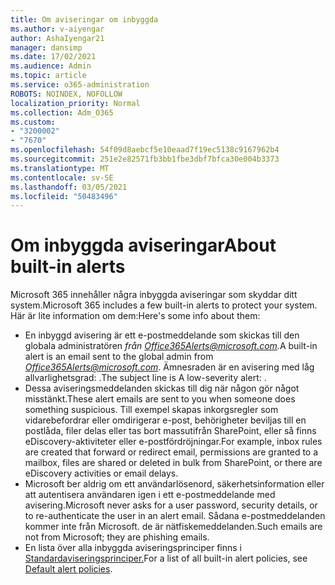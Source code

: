 ```yaml
---
title: Om aviseringar om inbyggda
ms.author: v-aiyengar
author: AshaIyengar21
manager: dansimp
ms.date: 17/02/2021
ms.audience: Admin
ms.topic: article
ms.service: o365-administration
ROBOTS: NOINDEX, NOFOLLOW
localization_priority: Normal
ms.collection: Adm_O365
ms.custom:
- "3200002"
- "7670"
ms.openlocfilehash: 54f09d8aebcf5e10eaad7f19ec5138c9167962b4
ms.sourcegitcommit: 251e2e82571fb3bb1fbe3dbf7bfca30e004b3373
ms.translationtype: MT
ms.contentlocale: sv-SE
ms.lasthandoff: 03/05/2021
ms.locfileid: "50483496"
---
```

# <a name="about-built-in-alerts"></a><span data-ttu-id="599e7-102">Om inbyggda aviseringar</span><span class="sxs-lookup"><span data-stu-id="599e7-102">About built-in alerts</span></span>

<span data-ttu-id="599e7-103">Microsoft 365 innehåller några inbyggda aviseringar som skyddar ditt system.</span><span class="sxs-lookup"><span data-stu-id="599e7-103">Microsoft 365 includes a few built-in alerts to protect your system.</span></span> <span data-ttu-id="599e7-104">Här är lite information om dem:</span><span class="sxs-lookup"><span data-stu-id="599e7-104">Here's some info about them:</span></span>

- <span data-ttu-id="599e7-105">En inbyggd avisering är ett e-postmeddelande som skickas till den globala administratören *från Office365Alerts@microsoft.com.*</span><span class="sxs-lookup"><span data-stu-id="599e7-105">A built-in alert is an email sent to the global admin from *Office365Alerts@microsoft.com*.</span></span> <span data-ttu-id="599e7-106">Ämnesraden är en avisering med låg allvarlighetsgrad: <name of alert policy> .</span><span class="sxs-lookup"><span data-stu-id="599e7-106">The subject line is A low-severity alert: <name of alert policy>.</span></span>
- <span data-ttu-id="599e7-107">Dessa aviseringsmeddelanden skickas till dig när någon gör något misstänkt.</span><span class="sxs-lookup"><span data-stu-id="599e7-107">These alert emails are sent to you when someone does something suspicious.</span></span> <span data-ttu-id="599e7-108">Till exempel skapas inkorgsregler som vidarebefordrar eller omdirigerar e-post, behörigheter beviljas till en postlåda, filer delas eller tas bort massutifrån SharePoint, eller så finns eDiscovery-aktiviteter eller e-postfördröjningar.</span><span class="sxs-lookup"><span data-stu-id="599e7-108">For example, inbox rules are created that forward or redirect email, permissions are granted to a mailbox, files are shared or deleted in bulk from SharePoint, or there are eDiscovery activities or email delays.</span></span>
- <span data-ttu-id="599e7-109">Microsoft ber aldrig om ett användarlösenord, säkerhetsinformation eller att autentisera användaren igen i ett e-postmeddelande med avisering.</span><span class="sxs-lookup"><span data-stu-id="599e7-109">Microsoft never asks for a user password, security details, or to re-authenticate the user in an alert email.</span></span> <span data-ttu-id="599e7-110">Sådana e-postmeddelanden kommer inte från Microsoft. de är nätfiskemeddelanden.</span><span class="sxs-lookup"><span data-stu-id="599e7-110">Such emails are not from Microsoft; they are phishing emails.</span></span>
- <span data-ttu-id="599e7-111">En lista över alla inbyggda aviseringsprinciper finns i [Standardaviseringsprinciper.](https://go.microsoft.com/fwlink/?linkid=2103170)</span><span class="sxs-lookup"><span data-stu-id="599e7-111">For a list of all built-in alert policies, see [Default alert policies](https://go.microsoft.com/fwlink/?linkid=2103170).</span></span>
